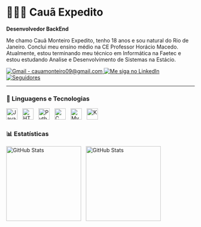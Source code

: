 # 👨🏻‍💻 Cauã Expedito

**Desenvolvedor BackEnd**

Me chamo Cauã Monteiro Expedito, tenho 18 anos e sou natural do Rio de Janeiro. 
Conclui meu ensino médio na CE Professor Horácio Macedo. Atualmente, estou terminando meu técnico em Informática na Faetec e estou estudando Analise e Desenvolvimento de Sistemas na Estácio.

<p align="left">
    <a href = "mailto:contato.cauaexpedito@gmail.com">
        <img src="https://img.shields.io/badge/-Gmail-%23333?style=for-the-badge&logo=gmail&logoColor=white"
         title="Gmail - cauamonteiro09@gmail.com" 
         target="_blank">
         </a>
          <a href="https://www.linkedin.com/in/cauã-monteiro-expedito-08b85a239" target="_blank">
        <img 
            alt="Me siga no LinkedIn" 
            title="LinkedIn" 
            src="https://img.shields.io/badge/-LinkedIn-%230077B5?style=for-the-badge&logo=linkedin&logoColor=white" 
        />
    </a>
    <a href="https://github.com/CauaMonteiroExpedito?tab=followers">
        <img 
            alt="Seguidores" 
            title="Me siga no GitHub" 
            src="https://custom-icon-badges.demolab.com/github/followers/CauaMonteiroExpedito?color=800080&labelColor=5e005e&style=for-the-badge&logo=github&label=Seguidores&logoColor=white"
        />
    </a>
</p>

---

### 🤖 Linguagens e Tecnologias

<img align="left" 
alt="Java"
title="JAVA"
width="30px" 
style="padding-right:10px;" 
src="https://cdn.jsdelivr.net/gh/devicons/devicon/icons/java/java-original.svg"/>

<img 
    align="left" 
    alt="HTML"
    title="HTML" 
    width="30px" 
    style="padding-right: 10px;" 
    src="https://cdn.jsdelivr.net/gh/devicons/devicon@latest/icons/html5/html5-original.svg" 
/>
<img 
    align="left" 
    alt="Python" 
    title="Python"
    width="30px" 
    style="padding-right: 10px;" 
    src="https://cdn.jsdelivr.net/gh/devicons/devicon@latest/icons/python/python-original.svg" 
/>

<img 
    align="left" 
    alt="C" 
    title="C"
    width="30px" 
    style="padding-right: 10px;" 
    src="https://cdn.jsdelivr.net/gh/devicons/devicon@latest/icons/c/c-original.svg" 
    />

<img 
    align="left" 
    alt="MySQL" 
    title="MySQL"
    width="30px" 
    style="padding-right: 10px;" 
    src="https://cdn.jsdelivr.net/gh/devicons/devicon@latest/icons/mysql/mysql-original-wordmark.svg"
    />

<img 
    align="left" 
    alt="K" 
    title="Kotlin"
    width="30px" 
    style="padding-right: 10px;" 
    src="https://cdn.jsdelivr.net/gh/devicons/devicon@latest/icons/kotlin/kotlin-original.svg" 
    />   

<br/>
<br/>

### 📊 Estatísticas

<p>

  <img 
    align="left" 
    alt="GitHub Stats" 
    height="200" 
    style="padding-right: 10px;" 
    src="https://github-readme-stats.vercel.app/api?username=CauaMonteiroExpedito&show_icons=true&theme=tokyonight&include_all_commits=true&locale=pt-br&count_privated" 
  />

  <img 
      align="left" 
      alt="GitHub Stats" 
      height="200" 
      src="https://github-readme-stats.vercel.app/api/top-langs/?username=CauaMonteiroExpedito&theme=tokyonight&layout=compact&custom_title=Tecnologias&langs_count=7&count_public=true" 
  />
  </p>
